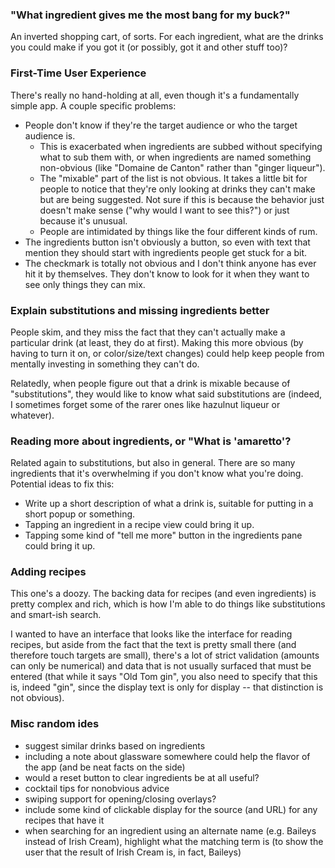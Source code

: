 ### "What ingredient gives me the most bang for my buck?"

An inverted shopping cart, of sorts. For each ingredient, what are the drinks you could make if you got it (or possibly, got it and other stuff too)?

### First-Time User Experience

There's really no hand-holding at all, even though it's a fundamentally simple app. A couple specific problems:

- People don't know if they're the target audience or who the target audience is.
  - This is exacerbated when ingredients are subbed without specifying what to sub them with, or when ingredients are named something non-obvious (like "Domaine de Canton" rather than "ginger liqueur").
  - The "mixable" part of the list is not obvious. It takes a little bit for people to notice that they're only looking at drinks they can't make but are being suggested. Not sure if this is because the behavior just doesn't make sense ("why would I want to see this?") or just because it's unusual.
  - People are intimidated by things like the four different kinds of rum.
- The ingredients button isn't obviously a button, so even with text that mention they should start with ingredients people get stuck for a bit.
- The checkmark is totally not obvious and I don't think anyone has ever hit it by themselves. They don't know to look for it when they want to see only things they can mix.

### Explain substitutions and missing ingredients better

People skim, and they miss the fact that they can't actually make a particular drink (at least, they do at first). Making this more obvious (by having to turn it on, or color/size/text changes) could help keep people from mentally investing in something they can't do.

Relatedly, when people figure out that a drink is mixable because of "substitutions", they would like to know what said substitutions are (indeed, I sometimes forget some of the rarer ones like hazulnut liqueur or whatever).

### Reading more about ingredients, or "What is 'amaretto'?

Related again to substitutions, but also in general. There are so many ingredients that it's overwhelming if you don't know what you're doing. Potential ideas to fix this:

- Write up a short description of what a drink is, suitable for putting in a short popup or something.
- Tapping an ingredient in a recipe view could bring it up.
- Tapping some kind of "tell me more" button in the ingredients pane could bring it up.

### Adding recipes

This one's a doozy. The backing data for recipes (and even ingredients) is pretty complex and rich, which is how I'm able to do things like substitutions and smart-ish search.

I wanted to have an interface that looks like the interface for reading recipes, but aside from the fact that the text is pretty small there (and therefore touch targets are small), there's a lot of strict validation (amounts can only be numerical) and data that is not usually surfaced that must be entered (that while it says "Old Tom gin", you also need to specify that this is, indeed "gin", since the display text is only for display -- that distinction is not obvious).

### Misc random ides

- suggest similar drinks based on ingredients
- including a note about glassware somewhere could help the flavor of the app (and be neat facts on the side)
- would a reset button to clear ingredients be at all useful?
- cocktail tips for nonobvious advice
- swiping support for opening/closing overlays?
- include some kind of clickable display for the source (and URL) for any recipes that have it
- when searching for an ingredient using an alternate name (e.g. Baileys instead of Irish Cream), highlight what the matching term is (to show the user that the result of Irish Cream is, in fact, Baileys)
